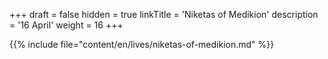 +++
draft = false
hidden = true
linkTitle = 'Niketas of Medikion'
description = '16 April'
weight = 16
+++

{{% include file="content/en/lives/niketas-of-medikion.md" %}}
